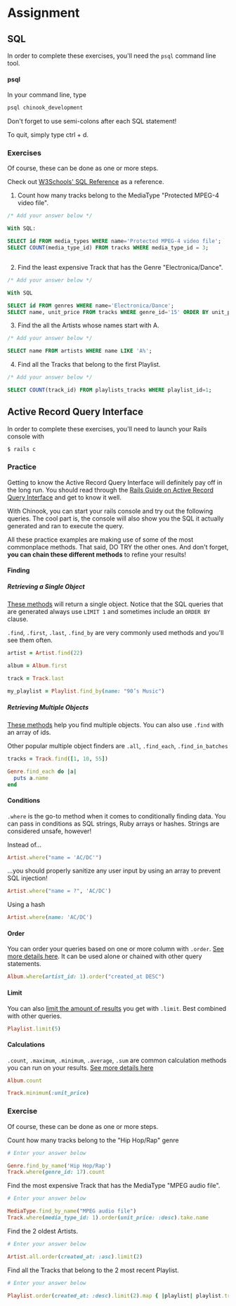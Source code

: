 # Assignment

## SQL
In order to complete these exercises, you'll need the `psql` command line tool.

#### psql

In your command line, type
```bash
psql chinook_development
```
Don't forget to use semi-colons after each SQL statement!

To quit, simply type ctrl + d.

### Exercises

Of course, these can be done as one or more steps.

Check out [W3Schools' SQL Reference](http://www.w3schools.com/sql/sql_syntax.asp) as a reference.

1. Count how many tracks belong to the MediaType "Protected MPEG-4 video file".
```SQL
/* Add your answer below */

With SQL:

SELECT id FROM media_types WHERE name='Protected MPEG-4 video file';
SELECT COUNT(media_type_id) FROM tracks WHERE media_type_id = 3;



```

2. Find the least expensive Track that has the Genre "Electronica/Dance".
```SQL
/* Add your answer below */

With SQL

SELECT id FROM genres WHERE name='Electronica/Dance';
SELECT name, unit_price FROM tracks WHERE genre_id='15' ORDER BY unit_price DESC LIMIT(1);


```

3. Find the all the Artists whose names start with A.
```SQL
/* Add your answer below */

SELECT name FROM artists WHERE name LIKE 'A%';

```

4. Find all the Tracks that belong to the first Playlist.
```SQL
/* Add your answer below */

SELECT COUNT(track_id) FROM playlists_tracks WHERE playlist_id=1;

```

## Active Record Query Interface
In order to complete these exercises, you'll need to launch your Rails console with
```bash
$ rails c
```

### Practice

Getting to know the Active Record Query Interface will definitely pay off in the long run. You should read through the [Rails Guide on Active Record Query Interface](http://guides.rubyonrails.org/active_record_querying.html)  and get to know it well.

With Chinook, you can start your rails console and try out the following queries. The cool part is, the console will also show you the SQL it actually generated and ran to execute the query.

All these practice examples are making use of some of the most commonplace methods. That said, DO TRY the other ones. And don't forget, **you can chain these different methods** to refine your results!

#### Finding
##### Retrieving a Single Object
[These methods](http://guides.rubyonrails.org/active_record_querying.html#retrieving-a-single-object) will return a single object. Notice that the SQL queries that are generated always use `LIMIT 1` and sometimes include an `ORDER BY` clause.

`.find`, `.first`, `.last`, `.find_by` are very commonly used methods and you'll see them often.

```ruby
artist = Artist.find(22)
```
```ruby
album = Album.first
```
```ruby
track = Track.last
```
```ruby
my_playlist = Playlist.find_by(name: "90’s Music")
```

##### Retrieving Multiple Objects
[These methods](http://guides.rubyonrails.org/active_record_querying.html#retrieving-multiple-objects) help you find multiple objects. You can also use `.find` with an array of ids.

Other popular multiple object finders are `.all`, `.find_each`, `.find_in_batches`

```ruby
tracks = Track.find([1, 10, 55])
```
```ruby
Genre.find_each do |a|
  puts a.name
end
```

#### Conditions
`.where` is the go-to method when it comes to conditionally finding data. You can pass in conditions as SQL strings, Ruby arrays or hashes. Strings are considered unsafe, however!

Instead of...
```ruby
Artist.where("name = 'AC/DC'")
```
...you should properly sanitize any user input by using an array to prevent SQL injection!
```ruby
Artist.where("name = ?", 'AC/DC')
```

Using a hash
```ruby
Artist.where(name: 'AC/DC')
```

#### Order
You can order your queries based on one or more column with `.order`. [See more details here](http://guides.rubyonrails.org/active_record_querying.html#ordering). It can be used alone or chained with other query statements.

```ruby
Album.where(artist_id: 1).order("created_at DESC")
```

#### Limit
You can also [limit the amount of results](http://guides.rubyonrails.org/active_record_querying.html#limit-and-offset) you get with `.limit`. Best combined with other queries.

```ruby
Playlist.limit(5)
```

#### Calculations
`.count`, `.maximum`, `.minimum`, `.average`, `.sum` are common calculation methods you can run on your results. [See more details here](http://guides.rubyonrails.org/active_record_querying.html#calculations)

```ruby
Album.count
```

```ruby
Track.minimum(:unit_price)
```

### Exercise
Of course, these can be done as one or more steps.

Count how many tracks belong to the "Hip Hop/Rap" genre
```ruby
# Enter your answer below

Genre.find_by_name('Hip Hop/Rap')
Track.where(genre_id: 17).count

```

Find the most expensive Track that has the MediaType "MPEG audio file".
```ruby
# Enter your answer below

MediaType.find_by_name("MPEG audio file")
Track.where(media_type_id: 1).order(unit_price: :desc).take.name


```

Find the 2 oldest Artists.
```ruby
# Enter your answer below

Artist.all.order(created_at: :asc).limit(2)

```


Find all the Tracks that belong to the 2 most recent Playlist.
```ruby
# Enter your answer below

Playlist.order(created_at: :desc).limit(2).map { |playlist| playlist.tracks }

```

